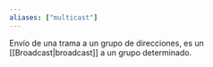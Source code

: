 ```yaml
---
aliases: ["multicast"]
---
```

Envío de una trama a un grupo de direcciones, es un [[Broadcast|broadcast]] a un grupo determinado.
